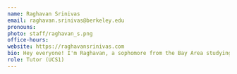 ```yaml
---
name: Raghavan Srinivas
email: raghavan.srinivas@berkeley.edu
pronouns:
photo: staff/raghavan_s.png
office-hours: 
website: https://raghavansrinivas.com
bio: Hey everyone! I'm Raghavan, a sophomore from the Bay Area studying Data Science and Computer Science. In my free time I love to hoop and play poker, and I'm super excited to meet you all! 
role: Tutor (UCS1)
---
```

